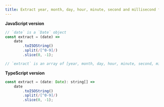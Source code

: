 ```yaml
---
title: Extract year, month, day, hour, minute, second and millisecond from a date
---
```


**JavaScript version**

```js
// `date` is a `Date` object
const extract = (date) =>
    date
        .toISOString()
        .split(/[^0-9]/)
        .slice(0, -1);

// `extract` is an array of [year, month, day, hour, minute, second, millisecond]
```

**TypeScript version**

```js
const extract = (date: Date): string[] =>
    date
        .toISOString()
        .split(/[^0-9]/)
        .slice(0, -1);
```
